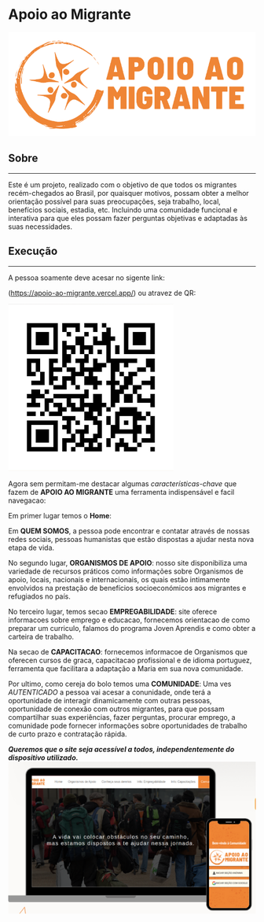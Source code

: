 # Apoio ao Migrante
![Logo, Apoio-ao-Migrante](./images/logo-transp.png)

## Sobre
____________________________________________________________________
Este é um projeto, realizado com o objetivo de que todos os migrantes recém-chegados ao Brasil, por quaisquer motivos, possam obter a melhor orientação possível para suas preocupações, seja trabalho, local, benefícios sociais, estadia, etc. Incluindo uma comunidade funcional e interativa para que eles possam fazer perguntas objetivas e adaptadas às suas necessidades.

## Execução
____________________________________________________________________
A pessoa soamente deve acesar no sigente link:

(https://apoio-ao-migrante.vercel.app/) ou atravez de QR:

![QR, Apoio-ao-Migrante](./images/qrapoiomigrante.png)

Agora sem permitam-me destacar algumas _características-chave_ que fazem de **APOIO AO MIGRANTE** uma ferramenta indispensável  e facil navegacao:
 
Em primer lugar temos o **Home**:

Em **QUEM SOMOS**, a pessoa pode encontrar e contatar através de nossas redes sociais, pessoas humanistas que estão dispostas a ajudar nesta nova etapa de vida.

No segundo lugar, **ORGANISMOS DE APOIO**:
 nosso site disponibiliza uma variedade de recursos práticos como informações sobre Organismos de apoio, locais, nacionais e internacionais, os quais  estão intimamente envolvidos na prestação de benefícios socioeconómicos aos migrantes e refugiados no país. 
 
No terceiro lugar, temos secao **EMPREGABILIDADE**: 
site oferece informacoes sobre emprego e educacao, fornecemos orientacao de como preparar um curriculo,  falamos do programa Joven Aprendis e como obter a carteira de trabalho.

Na secao de **CAPACITACAO**: 
 fornecemos informacoe de Organismos que oferecen cursos de graca, capacitacao profissional e de idioma portuguez,  ferramenta que facilitara a adaptação a Maria em sua nova comunidade.

Por ultimo, como cereja do bolo temos uma **COMUNIDADE**:
Uma ves _AUTENTICADO_ a pessoa vai acesar a conunidade, onde terá a oportunidade de interagir dinamicamente com outras pessoas, oportunidade de conexão com outros migrantes, para que possam compartilhar suas experiências, fazer perguntas, procurar emprego, a comunidade pode fornecer informações sobre oportunidades de trabalho de curto prazo e contratação rápida.

***Queremos que o site seja acessível a todos, independentemente do dispositivo utilizado.***
![Dispositivos, Apoio-ao-Migrante](./images/apoiomigrante.png)





